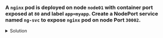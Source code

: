 ### A `nginx` pod is deployed on node `node01` with container port exposed at `80` and label `app=myapp`. Create a NodePort service named `ng-svc` to expose `nginx` pod on node Port `30002`.

<details><summary>Solution</summary>
  <p>

  ```bash
  # create service yaml file
  k create svc nodeport ng-svc --tcp=80:80 --target-port=80 --dry-run=client -o yaml > service.yaml
  
  # update selector in service yaml file
  apiVersion: v1
  kind: Service
  metadata:
    creationTimestamp: null
    labels:
      app: ng-svc
    name: ng-svc
  spec:
    ports:
    - name: ports
      nodePort: 30002
      port: 80
      protocol: TCP
      targetPort: 80
    selector:
      app: myapp
    type: NodePort

  # create service
  k create -f service.yaml

  # get the node ip address
  k get nodes -o wide

  # make request on the node ip with port 30002
  wget -qO- <node01-ip>:30002
  ```

  </p>
</details>